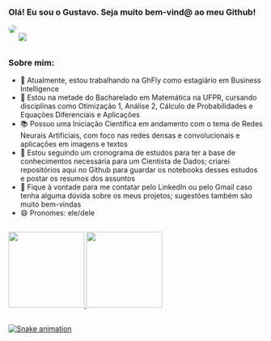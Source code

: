 ### Olá! Eu sou o Gustavo. Seja muito bem-vind@ ao meu Github!

</div>
  <a href = "mailto:gustavor10silva@gmail.com"><img src="https://img.shields.io/badge/-Gmail-%23333?style=for-the-badge&logo=gmail&logoColor=white" target="_blank" style="border-radius: 20px; margin-bottom: 15px"></a>
  <a  href="https://www.linkedin.com/in/gustavo-rodrigues-da-silva/" target="_blank" style="border-radius: 20px; margin-bottom: 15px"><img src="https://img.shields.io/badge/-LinkedIn-%230077B5?style=for-the-badge&logo=linkedin&logoColor=white" target="_blank"></a>
</div>

##  

### Sobre mim:

- 🔭 Atualmente, estou trabalhando na GhFly como estagiário em Business Intelligence
- 🌱 Estou na metade do Bacharelado em Matemática na UFPR, cursando disciplinas como Otimização 1, Análise 2, Cálculo de Probabilidades e Equações Diferenciais e Aplicações
- 📚 Possuo uma Iniciação Científica em andamento com o tema de Redes Neurais Artificiais, com foco nas redes densas e convolucionais e aplicações em imagens e textos
- 📆 Estou seguindo um cronograma de estudos para ter a base de conhecimentos necessária para um Cientista de Dados; criarei repositórios aqui no Github para guardar os notebooks desses estudos e postar os resumos dos assuntos
- 💬 Fique à vontade para me contatar pelo LinkedIn ou pelo Gmail caso tenha alguma dúvida sobre os meus projetos; sugestões também são muito bem-vindas
- 😄 Pronomes: ele/dele

##

<div>
  <a href="https://github.com/gustavor10silva">
  <img height="150em" src="https://github-readme-stats.vercel.app/api?username=gustavor10silva&show_icons=true&theme=dracula&include_all_commits=true&count_private=true"/>
  <img height="150em" src="https://github-readme-stats.vercel.app/api/top-langs/?username=gustavor10silva&layout=compact&langs_count=7&theme=dracula"/>
</div>
  
##
 
<div>
 
<div>

![Snake animation](https://github.com/gustavor10silva/gustavor10silva/blob/output/github-contribution-grid-snake.svg)

</div>
